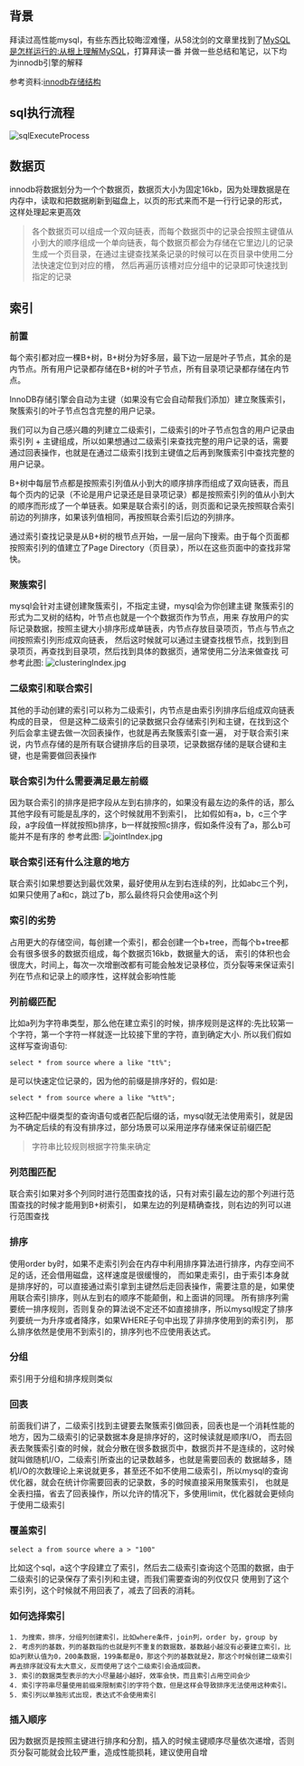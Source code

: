 ## 背景
拜读过高性能mysql，有些东西比较晦涩难懂，从58沈剑的文章里找到了[MySQL是怎样运行的:从根上理解MySQL](https://juejin.im/book/5bffcbc9f265da614b11b731/section/5bffdbf06fb9a049f570dc4f#heading-1)，打算拜读一番
并做一些总结和笔记，以下均为innodb引擎的解释

参考资料:[innodb存储结构](https://github.com/jeremycole/innodb_ruby)
## sql执行流程
![sqlExecuteProcess](../_media/sql.png)
## 数据页
innodb将数据划分为一个个数据页，数据页大小为固定16kb，因为处理数据是在内存中，读取和把数据刷新到磁盘上，以页的形式来而不是一行行记录的形式，
这样处理起来更高效
> 各个数据页可以组成一个双向链表，而每个数据页中的记录会按照主键值从小到大的顺序组成一个单向链表，每个数据页都会为存储在它里边儿的记录生成一个页目录，在通过主键查找某条记录的时候可以在页目录中使用二分法快速定位到对应的槽，
然后再遍历该槽对应分组中的记录即可快速找到指定的记录
## 索引
### 前置
每个索引都对应一棵B+树，B+树分为好多层，最下边一层是叶子节点，其余的是内节点。所有用户记录都存储在B+树的叶子节点，所有目录项记录都存储在内节点。

InnoDB存储引擎会自动为主键（如果没有它会自动帮我们添加）建立聚簇索引，聚簇索引的叶子节点包含完整的用户记录。

我们可以为自己感兴趣的列建立二级索引，二级索引的叶子节点包含的用户记录由索引列 + 主键组成，所以如果想通过二级索引来查找完整的用户记录的话，需要通过回表操作，也就是在通过二级索引找到主键值之后再到聚簇索引中查找完整的用户记录。

B+树中每层节点都是按照索引列值从小到大的顺序排序而组成了双向链表，而且每个页内的记录（不论是用户记录还是目录项记录）都是按照索引列的值从小到大的顺序而形成了一个单链表。如果是联合索引的话，则页面和记录先按照联合索引前边的列排序，如果该列值相同，再按照联合索引后边的列排序。

通过索引查找记录是从B+树的根节点开始，一层一层向下搜索。由于每个页面都按照索引列的值建立了Page Directory（页目录），所以在这些页面中的查找非常快。
### 聚簇索引
mysql会针对主键创建聚簇索引，不指定主键，mysql会为你创建主键
聚簇索引的形式为二叉树的结构，叶节点也就是一个个数据页作为节点，用来
存放用户的实际记录数据，按照主键大小排序形成单链表，内节点存放目录项页，节点与节点之间按照索引列形成双向链表，
然后这时候就可以通过主键查找根节点，找到到目录项页，再查找到目录项，然后找到具体的数据页，通常使用二分法来做查找
可参考此图:
![clusteringIndex.jpg](../_media/clusteringIndex.jpg)
### 二级索引和联合索引
其他的手动创建的索引可以称为二级索引，内节点是由索引列排序后组成双向链表构成的目录，
但是这种二级索引的记录数据只会存储索引列和主键，在找到这个列后会拿主键去做一次回表操作，也就是再去聚簇索引查一遍，
对于联合索引来说，内节点存储的是所有联合键排序后的目录项，记录数据存储的是联合键和主键，也是需要做回表操作
### 联合索引为什么需要满足最左前缀
因为联合索引的排序是把字段从左到右排序的，如果没有最左边的条件的话，那么其他字段有可能是乱序的，这个时候就用不到索引，
比如假如有a，b，c三个字段，a字段值一样就按照b排序，b一样就按照c排序，假如条件没有了a，那么b可能并不是有序的
参考此图:
![jointIndex.jpg](../_media/jointIndex.jpg)
### 联合索引还有什么注意的地方
联合索引如果想要达到最优效果，最好使用从左到右连续的列，比如abc三个列，如果只使用了a和c，跳过了b，那么最终将只会使用a这个列
### 索引的劣势
占用更大的存储空间，每创建一个索引，都会创建一个b+tree，而每个b+tree都会有很多很多的数据页组成，每个数据页16kb，数据量大的话，
索引的体积也会很庞大，时间上，每次一次增删改都有可能会触发记录移位，页分裂等来保证索引列在节点和记录上的顺序性，这样就会影响性能
### 列前缀匹配
比如a列为字符串类型，那么他在建立索引的时候，排序规则是这样的:先比较第一个字符，第一个字符一样就逐一比较接下里的字符，直到确定大小.
所以我们假如这样写查询语句:
```code
select * from source where a like "tt%";
```
是可以快速定位记录的，因为他的前缀是排序好的，假如是:
```code
select * from source where a like "%tt%";
```
这种匹配中缀类型的查询语句或者匹配后缀的话，mysql就无法使用索引，就是因为不确定后续的有没有排序过，部分场景可以采用逆序存储来保证前缀匹配
> 字符串比较规则根据字符集来确定
### 列范围匹配
联合索引如果对多个列同时进行范围查找的话，只有对索引最左边的那个列进行范围查找的时候才能用到B+树索引，
如果左边的列是精确查找，则右边的列可以进行范围查找
### 排序
使用order by时，如果不走索引列会在内存中利用排序算法进行排序，内存空间不足的话，还会借用磁盘，这样速度是很缓慢的，
而如果走索引，由于索引本身就是排序好的，可以直接通过索引拿到主键然后走回表操作，需要注意的是，如果使用联合索引排序，则从左到右的顺序不能颠倒，和上面讲的同理。
所有排序列需要统一排序规则，否则复杂的算法说不定还不如直接排序，所以mysql规定了排序列要统一为升序或者降序，如果WHERE子句中出现了非排序使用到的索引列，
那么排序依然是使用不到索引的，排序列也不应使用表达式。
### 分组
索引用于分组和排序规则类似
### 回表
前面我们讲了，二级索引找到主键要去聚簇索引做回表，回表也是一个消耗性能的地方，因为二级索引的记录数据本身是排序好的，这时候读就是顺序I/O，
而去回表去聚簇索引查的时候，就会分散在很多数据页中，数据页并不是连续的，这时候就叫做随机I/O，二级索引所查出的记录数越多，也就是需要回表的
数据越多，随机I/O的次数理论上来说就更多，甚至还不如不使用二级索引，所以mysql的查询优化器，就会在统计你需要回表的记录数，多的时候直接采用聚簇索引，
也就是全表扫描，省去了回表操作，所以允许的情况下，多使用limit，优化器就会更倾向于使用二级索引
### 覆盖索引
```code
select a from source where a > "100"
```
比如这个sql，a这个字段建立了索引，然后去二级索引查询这个范围的数据，由于二级索引的记录保存了索引列和主键，而我们需要查询的列仅仅只
使用到了这个索引列，这个时候就不用回表了，减去了回表的消耗。
### 如何选择索引
    1. 为搜索，排序，分组列创建索引，比如where条件，join列，order by，group by
    2. 考虑列的基数，列的基数指的也就是列不重复的数据数，基数越小越没有必要建立索引，比如a列默认值为0，200条数据，199条都是0，那这个列的基数就是2，那这个时候创建二级索引再去排序就没有太大意义，反而使用了这个二级索引会造成回表。
    3. 索引的数据类型表示的大小尽量越小越好，效率会快，而且索引占用空间会少
    4. 索引字符串尽量使用前缀来限制索引的字符个数，但是这样会导致排序无法使用这种索引。
    5. 索引列以单独形式出现，表达式不会使用索引
### 插入顺序
因为数据页是按照主键进行排序和分割，插入的时候主键顺序尽量依次递增，否则页分裂可能就会比较严重，造成性能损耗，建议使用自增











